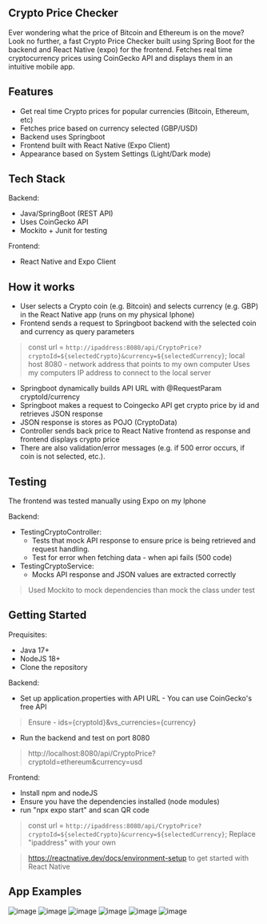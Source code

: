 ## Crypto Price Checker 
Ever wondering what the price of Bitcoin and Ethereum is on the move? Look no further, a fast Crypto Price Checker built using Spring Boot for the backend and React Native (expo) for the frontend. 
Fetches real time cryptocurrency prices using CoinGecko API and displays them in an intuitive mobile app.

## Features
- Get real time Crypto prices for popular currencies (Bitcoin, Ethereum, etc)
- Fetches price based on currency selected (GBP/USD)
- Backend uses Springboot
- Frontend built with React Native (Expo Client)
- Appearance based on System Settings (Light/Dark mode)

## Tech Stack
Backend:
- Java/SpringBoot (REST API)
- Uses CoinGecko API
- Mockito + Junit for testing

Frontend:
- React Native and Expo Client

## How it works
- User selects a Crypto coin (e.g. Bitcoin) and selects currency (e.g. GBP) in the React Native app (runs on my physical Iphone)
- Frontend sends a request to Springboot backend with the selected coin and currency as query parameters
> const url = `http://ipaddress:8080/api/CryptoPrice?cryptoId=${selectedCrypto}&currency=${selectedCurrency}`;
> local host 8080 - network address that points to my own computer
> Uses my computers IP address to connect to the local server
- Springboot dynamically builds API URL with @RequestParam cryptoId/currency
- Springboot makes a request to Coingecko API get crypto price by id and retrieves JSON response
- JSON response is stores as POJO (CryptoData)
- Controller sends back price to React Native frontend as response and frontend displays crypto price
- There are also validation/error messages (e.g. if 500 error occurs, if coin is not selected, etc.).

## Testing
The frontend was tested manually using Expo on my Iphone

Backend:
- TestingCryptoController:
  - Tests that mock API response to ensure price is being retrieved and request handling.
  - Test for error when fetching data - when api fails (500 code)
- TestingCryptoService:
  - Mocks API response and JSON values are extracted correctly
> Used Mockito to mock dependencies than mock the class under test

## Getting Started
Prequisites:
- Java 17+
- NodeJS 18+
- Clone the repository

Backend:
- Set up application.properties with API URL - You can use CoinGecko's free API
> Ensure - ids={cryptoId}&vs_currencies={currency}
- Run the backend and test on port 8080
> http://localhost:8080/api/CryptoPrice?cryptoId=ethereum&currency=usd

Frontend:
- Install npm and nodeJS
- Ensure you have the dependencies installed (node modules)
- run "npx expo start" and scan QR code
> const url = `http://ipaddress:8080/api/CryptoPrice?cryptoId=${selectedCrypto}&currency=${selectedCurrency}`;
> Replace "ipaddress" with your own

> https://reactnative.dev/docs/environment-setup to get started with React Native

## App Examples
![image](https://github.com/user-attachments/assets/48df8fec-070f-4607-aebd-a5540e500cf3)  ![image](https://github.com/user-attachments/assets/9503251b-1c95-4df1-94cd-49b6055185f6) ![image](https://github.com/user-attachments/assets/81f02c9b-4455-4c25-9cdc-0f347ad03753)  ![image](https://github.com/user-attachments/assets/1d5cbfb2-4b13-4fce-b27e-36d56ecc2925) ![image](https://github.com/user-attachments/assets/0d1e332d-667b-4de1-8825-8d4d8e34e04c)
 ![image](https://github.com/user-attachments/assets/996a7cc1-51c1-43dd-be19-3be318f4ac47)


 
